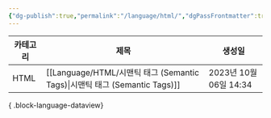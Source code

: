 ```yaml
---
{"dg-publish":true,"permalink":"/language/html/","dgPassFrontmatter":true,"noteIcon":""}
---
```


| 카테고리 | 제목                                                                  | 생성일                 |
| ---- | ------------------------------------------------------------------- | ------------------- |
| HTML | [[Language/HTML/시맨틱 태그 (Semantic Tags)\|시맨틱 태그 (Semantic Tags)]] | 2023년 10월 06일 14:34 |

{ .block-language-dataview}
